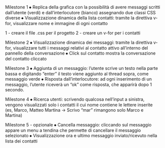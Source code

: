 Milestone 1
⦁	Replica della grafica con la possibilità di avere messaggi scritti dall’utente (verdi) e dall’interlocutore (bianco) assegnando due classi CSS diverse
⦁	Visualizzazione dinamica della lista contatti: tramite la direttiva v-for, visualizzare nome e immagine di ogni contatto

1 - creare il file .css per il progetto
2 - creare un v-for per i contatti

Milestone 2
⦁	Visualizzazione dinamica dei messaggi: tramite la direttiva v-for, visualizzare tutti i messaggi relativi al contatto attivo all’interno del pannello della conversazione
⦁	Click sul contatto mostra la conversazione del contatto cliccato


Milestone 3
⦁	Aggiunta di un messaggio: l’utente scrive un testo nella parte bassa e digitando “enter” il testo viene aggiunto al thread sopra, come messaggio verde
⦁	Risposta dall’interlocutore: ad ogni inserimento di un messaggio, l’utente riceverà un “ok” come risposta, che apparirà dopo 1 secondo.


Milestone 4
⦁	Ricerca utenti: scrivendo qualcosa nell’input a sinistra, vengono visualizzati solo i contatti il cui nome contiene le lettere inserite (es, Marco, Matteo Martina -> Scrivo “mar” rimangono solo Marco e Martina)


Milestone 5 - opzionale
⦁	Cancella messaggio: cliccando sul messaggio appare un menu a tendina che permette di cancellare il messaggio selezionato
⦁	Visualizzazione ora e ultimo messaggio inviato/ricevuto nella lista dei contatti 